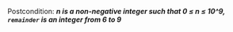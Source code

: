 Postcondition: ***n is a non-negative integer such that 0 ≤ n ≤ 10^9, `remainder` is an integer from 6 to 9***